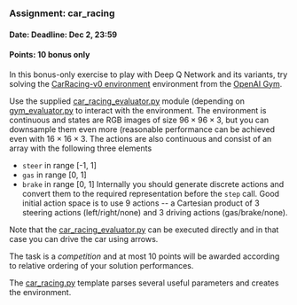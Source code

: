 ### Assignment: car_racing
#### Date: Deadline: Dec 2, 23:59
#### Points: **10** bonus only

In this bonus-only exercise to play with Deep Q Network and its variants,
try solving the [CarRacing-v0 environment](https://gym.openai.com/envs/CarRacing-v0)
environment from the [OpenAI Gym](https://gym.openai.com/).

Use the supplied [car_racing_evaluator.py](https://github.com/ufal/npfl122/tree/master/labs/06/car_racing_evaluator.py)
module (depending on [gym_evaluator.py](https://github.com/ufal/npfl122/tree/master/labs/02/gym_evaluator.py)
to interact with the environment. The environment is continuous and states are
RGB images of size $96×96×3$, but you can downsample them even more (reasonable
performance can be achieved even with $16×16×3$. The actions are also continuous
and consist of an array with the following three elements
- `steer` in range [-1, 1]
- `gas` in range [0, 1]
- `brake` in range [0, 1]
Internally you should generate discrete actions and convert them to the required
representation before the `step` call. Good initial action space is to use
9 actions -- a Cartesian product of 3 steering actions (left/right/none) and
3 driving actions (gas/brake/none).

Note that the [car_racing_evaluator.py](https://github.com/ufal/npfl122/tree/master/labs/06/car_racing_evaluator.py)
can be executed directly and in that case you can drive the car using arrows.

The task is a _competition_ and at most 10 points will be awarded according to
relative ordering of your solution performances.

The [car_racing.py](https://github.com/ufal/npfl122/tree/master/labs/06/car_racing.py)
template parses several useful parameters and creates the environment.
